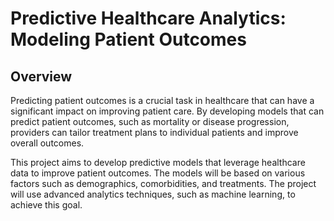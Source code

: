 # Predictive Healthcare Analytics: Modeling Patient Outcomes
## Overview
Predicting patient outcomes is a crucial task in healthcare that can have a significant impact on improving patient care. By developing models that can predict patient outcomes, such as mortality or disease progression, providers can tailor treatment plans to individual patients and improve overall outcomes.

This project aims to develop predictive models that leverage healthcare data to improve patient outcomes. The models will be based on various factors such as demographics, comorbidities, and treatments. The project will use advanced analytics techniques, such as machine learning, to achieve this goal.
